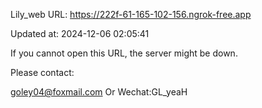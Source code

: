 Lily_web URL: https://222f-61-165-102-156.ngrok-free.app

Updated at: 2024-12-06 02:05:41

If you cannot open this URL, the server might be down.

Please contact: 

goley04@foxmail.com Or Wechat:GL_yeaH